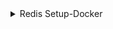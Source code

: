 <details><summary>Redis Setup-Docker</summary>
<p>
 
 - pull redis image using ``` docker pull redis ``` command
 - Run redis container ``` docker run -it --name redis-container-ex -d redis ```
 - ``` docker logs redis-container-ex<container name> ``` can be used to check redis container logs
 - ``` docker exec -it redis-container-ex bash ``` used to connect with redis container
 - use command ``` redis-cli ``` to connect with redis command line interface
 - 
</p>
</details>


